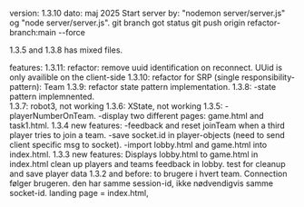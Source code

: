 version: 1.3.10
dato: maj 2025
Start server by: "nodemon server/server.js" og "node server/server.js".
git branch
got status
git push origin refactor-branch:main --force


1.3.5 and 1.3.8 has mixed files.

features:
1.3.11:
    refactor: remove uuid identification on reconnect.
    UUid is only availible on the client-side
1.3.10:
    refactor for SRP (single responsibility-pattern): Team
1.3.9:
    refactor state pattern implementation.
1.3.8: 
    -state pattern implemnented.    
1.3.7: robot3, not working
1.3.6: XState, not working
1.3.5:
    -playerNumberOnTeam.
    -display two different pages: game.html and task1.html.
1.3.4 new features:
    -feedback and reset joinTeam when a third player tries to join a team.
    -save socket.id in player-objects (need to send client specific msg to socket).
    -import lobby.html and game.html into index.html.
1.3.3 new features:
    Displays lobby.html to game.html in index.html
    clean up players and teams
    feedback in lobby.
    test for cleanup and save player data
1.3.2 and before:
    to brugere i hvert team. 
    Connection følger brugeren. den har samme session-id, ikke nødvendigvis samme socket-id.
    landing page = index.html, 


    